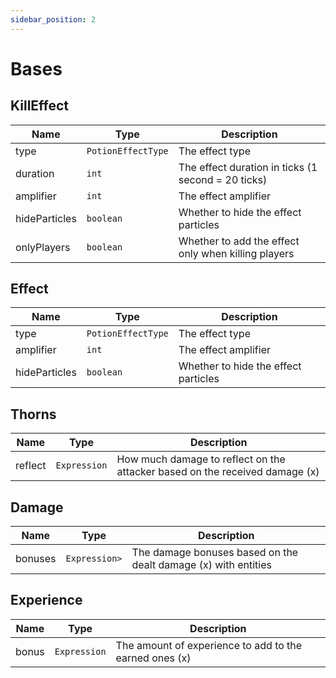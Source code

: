 ```yaml
---
sidebar_position: 2
---
```


# Bases

## KillEffect

| Name | Type | Description |
| --- | --- | --- |
| type | `PotionEffectType` | The effect type |
| duration | `int` | The effect duration in ticks (1 second = 20 ticks) |
| amplifier | `int` | The effect amplifier |
| hideParticles | `boolean` | Whether to hide the effect particles |
| onlyPlayers | `boolean` | Whether to add the effect only when killing players |

## Effect

| Name | Type | Description |
| --- | --- | --- |
| type | `PotionEffectType` | The effect type |
| amplifier | `int` | The effect amplifier |
| hideParticles | `boolean` | Whether to hide the effect particles |

## Thorns

| Name | Type | Description |
| --- | --- | --- |
| reflect | `Expression` | How much damage to reflect on the attacker based on the received damage (x) |

## Damage

| Name | Type | Description |
| --- | --- | --- |
| bonuses | `Expression>` | The damage bonuses based on the dealt damage (x) with entities |

## Experience

| Name | Type | Description |
| --- | --- | --- |
| bonus | `Expression` | The amount of experience to add to the earned ones (x) |
